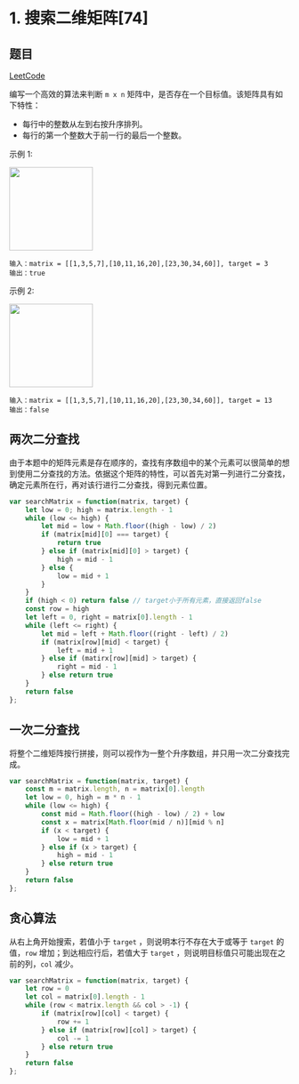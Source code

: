 # 1. 搜索二维矩阵[74]

## 题目

[LeetCode](https://leetcode.cn/problems/search-a-2d-matrix/)

编写一个高效的算法来判断 `m x n` 矩阵中，是否存在一个目标值。该矩阵具有如下特性：

+ 每行中的整数从左到右按升序排列。
+ 每行的第一个整数大于前一行的最后一个整数。

示例 1:

<img src="https://assets.leetcode.com/uploads/2020/10/05/mat.jpg" title="" alt="" width="150">

```
输入：matrix = [[1,3,5,7],[10,11,16,20],[23,30,34,60]], target = 3
输出：true
```

示例 2:

<img src="https://assets.leetcode-cn.com/aliyun-lc-upload/uploads/2020/11/25/mat2.jpg" title="" alt="" width="150">

```
输入：matrix = [[1,3,5,7],[10,11,16,20],[23,30,34,60]], target = 13
输出：false
```

## 两次二分查找

由于本题中的矩阵元素是存在顺序的，查找有序数组中的某个元素可以很简单的想到使用二分查找的方法。依据这个矩阵的特性，可以首先对第一列进行二分查找，确定元素所在行，再对该行进行二分查找，得到元素位置。

```javascript
var searchMatrix = function(matrix, target) {
    let low = 0; high = matrix.length - 1
    while (low <= high) {
        let mid = low + Math.floor((high - low) / 2)
        if (matrix[mid][0] === target) {
            return true
        } else if (matrix[mid][0] > target) {
            high = mid - 1
        } else {
            low = mid + 1
        }
    }
    if (high < 0) return false // target小于所有元素，直接返回false
    const row = high
    let left = 0, right = matrix[0].length - 1
    while (left <= right) {
        let mid = left + Math.floor((right - left) / 2)
        if (matrix[row][mid] < target) {
            left = mid + 1
        } else if (matirx[row][mid] > target) {
            right = mid - 1
        } else return true
    }
    return false
};
```

## 一次二分查找

将整个二维矩阵按行拼接，则可以视作为一整个升序数组，并只用一次二分查找完成。

```javascript
var searchMatrix = function(matrix, target) {
    const m = matrix.length, n = matrix[0].length
    let low = 0, high = m * n - 1
    while (low <= high) {
        const mid = Math.floor((high - low) / 2) + low
        const x = matrix[Math.floor(mid / n)][mid % n]
        if (x < target) {
            low = mid + 1
        } else if (x > target) {
            high = mid - 1
        } else return true
    }
    return false
};
```

## 贪心算法

从右上角开始搜索，若值小于 `target` ，则说明本行不存在大于或等于 `target` 的值，`row` 增加；到达相应行后，若值大于 `target` ，则说明目标值只可能出现在之前的列，`col` 减少。

```javascript
var searchMatrix = function(matrix, target) {
    let row = 0
    let col = matrix[0].length - 1
    while (row < matrix.length && col > -1) {
        if (matrix[row][col] < target) {
            row += 1
        } else if (matrix[row][col] > target) {
            col -= 1
        } else return true
    }
    return false
};
```